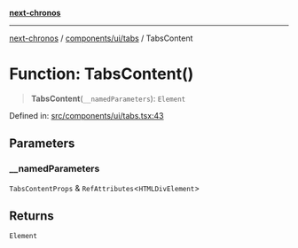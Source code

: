 [**next-chronos**](../../../../README.md)

***

[next-chronos](../../../../README.md) / [components/ui/tabs](../README.md) / TabsContent

# Function: TabsContent()

> **TabsContent**(`__namedParameters`): `Element`

Defined in: [src/components/ui/tabs.tsx:43](https://github.com/Bababum95/next-chronos/blob/41860730c8dd12c16699269e1eee86402c8d1a9f/src/components/ui/tabs.tsx#L43)

## Parameters

### \_\_namedParameters

`TabsContentProps` & `RefAttributes`\<`HTMLDivElement`\>

## Returns

`Element`
